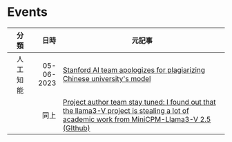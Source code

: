 # Events
|分類 | 日時 | 元記事 |
| --: | --: | -- |
| 人工知能 | 05-06-2023 | [Stanford AI team apologizes for plagiarizing Chinese university's model](https://english.news.cn/20240605/3583ee9143d844758ba3a7ef26170e6d/c.html)|
||同上|[Project author team stay tuned: I found out that the llama3-V project is stealing a lot of academic work from MiniCPM-Llama3-V 2.5 (GIthub)](https://github.com/OpenBMB/MiniCPM-V/issues/196)|
